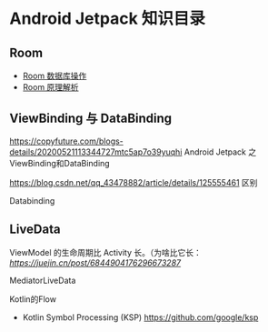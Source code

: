 # Android Jetpack 知识目录

## Room

* [Room 数据库操作](https://github.com/ZhangMiao147/android_learning_notes/blob/master/OpenSourceLibrary/Jetpack/room/Room%E6%95%B0%E6%8D%AE%E5%BA%93%E6%93%8D%E4%BD%9C.md)
* [Room 原理解析](https://github.com/ZhangMiao147/android_learning_notes/blob/master/OpenSourceLibrary/Jetpack/room/Room%E6%95%B0%E6%8D%AE%E5%BA%93%E5%8E%9F%E7%90%86.md)

## ViewBinding 与 DataBinding

https://copyfuture.com/blogs-details/20200521113344727mtc5ap7o39yuqhi Android Jetpack 之ViewBinding和DataBinding

https://blog.csdn.net/qq_43478882/article/details/125555461 区别

Databinding

## LiveData

 ViewModel 的生命周期比 Activity 长。（为啥比它长：*https://juejin.cn/post/6844904176296673287*

MediatorLiveData 

Kotlin的Flow

- Kotlin Symbol Processing (KSP)
  https://github.com/google/ksp

